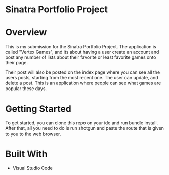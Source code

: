 # Sinatra Portfolio Project

# Overview

This is my submission for the Sinatra Portfolio Project. The application is called "Vertex Games", and its about having a user create an account and post any number of lists about their favorite or least favorite games onto their page.

Their post will also be posted on the index page where you can see all the users posts, starting from the most recent one. The user can update, and delete a post. This is an application where people can see what games are popular these days.

# Getting Started

To get started, you can clone this repo on your ide and run bundle install. After that, all you need to do is run shotgun and paste the route that is given to you to the web browser.

# Built With

- Visual Studio Code

